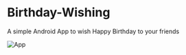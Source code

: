 # Birthday-Wishing
A simple Android App to wish Happy Birthday to your friends

![App](https://user-images.githubusercontent.com/71553386/101975331-c6d0d080-3c61-11eb-83a8-d25af35738fe.png)
